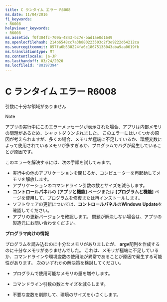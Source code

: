```yaml
---
title: C ランタイム エラー R6008
ms.date: 11/04/2016
f1_keywords:
- R6008
helpviewer_keywords:
- R6008
ms.assetid: f0f304fc-709a-4843-bc7e-bad1ae0d1649
ms.openlocfilehash: 214b6548cc7a3b880223503c2f3e9222d64212ca
ms.sourcegitcommit: 857fa6b530224fa6c18675138043aba9aa0619fb
ms.translationtype: MT
ms.contentlocale: ja-JP
ms.lasthandoff: 03/24/2020
ms.locfileid: "80197394"
---
```

# <a name="c-runtime-error-r6008"></a>C ランタイム エラー R6008

引数に十分な領域がありません

> [!NOTE]
> アプリの実行中にこのエラーメッセージが表示された場合、アプリは内部メモリの問題があるため、シャットダウンされました。 このエラーにはいくつかの原因が考えられますが、多くの場合、メモリが極端に不足しているか、環境変数によって使用されているメモリが多すぎるか、プログラムでバグが発生していることが原因です。
>
> このエラーを解決するには、次の手順を試してみます。
>
> - 実行中の他のアプリケーションを閉じるか、コンピューターを再起動してメモリを解放します。
> - アプリケーションのコマンドライン引数の数とサイズを減らします。
> - **コントロールパネル**の **[アプリと機能]** ページまたは **[プログラムと機能]** ページを使用して、プログラムを修復または再インストールします。
> - ソフトウェアの更新については、**コントロールパネル**の**Windows Update**を確認してください。
> - アプリの更新バージョンを確認します。 問題が解決しない場合は、アプリの製造元にお問い合わせください。

**プログラマ向けの情報**

プログラムを読み込むのに十分なメモリがありましたが、 **argv**配列を作成するのに十分なメモリがありませんでした。 これは、メモリが極端に不足しているか、コマンドラインや環境変数の使用法が異常であることが原因で発生する可能性があります。 次のいずれかの解決策を検討してください。

- プログラムで使用可能なメモリの量を増やします。

- コマンドライン引数の数とサイズを減らします。

- 不要な変数を削除して、環境のサイズを小さくします。
